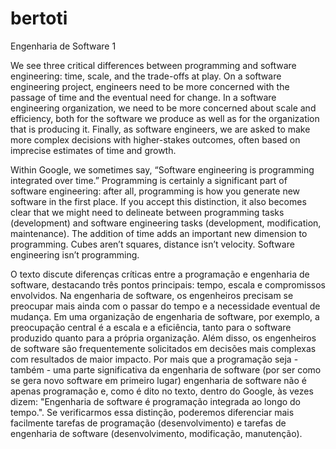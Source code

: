 # bertoti
Engenharia de Software 1

We see three critical differences between programming and software engineering: time, scale, and the trade-offs at play. On a software engineering project, engineers need to be more concerned with the passage of time and the eventual need for change. In a software engineering organization, we need to be more concerned about scale and efficiency, both for the software we produce as well as for the organization that is producing it. Finally, as software engineers, we are asked to make more complex decisions with higher-stakes outcomes, often based on imprecise estimates of time and growth.

Within Google, we sometimes say, “Software engineering is programming integrated over time.” Programming is certainly a significant part of software engineering: after all, programming is how you generate new software in the first place. If you accept this distinction, it also becomes clear that we might need to delineate between programming tasks (development) and software engineering tasks (development, modification, maintenance). The addition of time adds an important new dimension to programming. Cubes aren’t squares, distance isn’t velocity. Software engineering isn’t programming.


O texto discute diferenças críticas entre a programação e engenharia de software, destacando três pontos principais: tempo, escala e compromissos envolvidos. Na engenharia de software, os engenheiros precisam se preocupar mais ainda com o passar do tempo e a necessidade eventual de mudança. Em uma organização de engenharia de software, por exemplo, a preocupação central é a escala e a eficiência, tanto para o software produzido quanto para a própria organização. Além disso, os engenheiros de software são frequentemente solicitados em decisões mais complexas com resultados de maior impacto.
Por mais que a programação seja - também - uma parte significativa da engenharia de software (por ser como se gera novo software em primeiro lugar) engenharia de software não é apenas programação e, como é dito no texto, dentro do Google, às vezes dizem: "Engenharia de software é programação integrada ao longo do tempo.". Se verificarmos essa distinção, poderemos diferenciar mais facilmente tarefas de programação (desenvolvimento) e tarefas de engenharia de software (desenvolvimento, modificação, manutenção).
